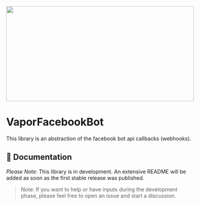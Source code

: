 <a href="https://github.com/Boilertalk/VaporFacebookBot">
  <img src="https://storage.googleapis.com/boilertalk/logo.svg" width="100%" height="256">
</a>

# VaporFacebookBot

This library is an abstraction of the facebook bot api callbacks (webhooks).

## 📖 Documentation

*Please Note*: This library is in development. An extensive README will be added as soon as the first stable release was published.

>Note: If you want to help or have inputs during the development phase, please feel free to open an issue and start a discussion.
